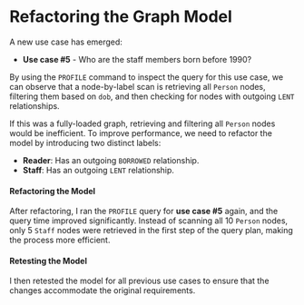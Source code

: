 # Refactoring the Graph Model

A new use case has emerged:

- **Use case #5** - Who are the staff members born before 1990?

By using the `PROFILE` command to inspect the query for this use case, we can observe that a node-by-label scan is retrieving all `Person` nodes, filtering them based on `dob`, and then checking for nodes with outgoing `LENT` relationships.

If this was a fully-loaded graph, retrieving and filtering all `Person` nodes would be inefficient. To improve performance, we need to refactor the model by introducing two distinct labels:

- **Reader**: Has an outgoing `BORROWED` relationship.
- **Staff**: Has an outgoing `LENT` relationship.

#### Refactoring the Model

After refactoring, I ran the `PROFILE` query for **use case #5** again, and the query time improved significantly. Instead of scanning all 10 `Person` nodes, only 5 `Staff` nodes were retrieved in the first step of the query plan, making the process more efficient.

#### Retesting the Model

I then retested the model for all previous use cases to ensure that the changes accommodate the original requirements. 
